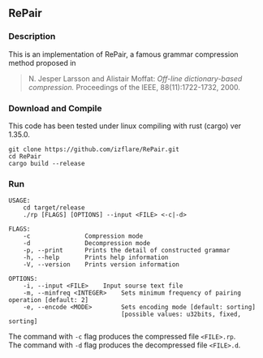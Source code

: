 ## RePair

### Description

This is an implementation of RePair, a famous grammar compression method proposed in

> N. Jesper Larsson and Alistair Moffat: _Off-line dictionary-based compression._ Proceedings of the IEEE, 88(11):1722-1732, 2000.


### Download and Compile

This code has been tested under linux compiling with rust (cargo) ver 1.35.0.

```
git clone https://github.com/izflare/RePair.git
cd RePair
cargo build --release
```

### Run

```
USAGE:
    cd target/release
    ./rp [FLAGS] [OPTIONS] --input <FILE> <-c|-d>

FLAGS:
    -c               Compression mode
    -d               Decompression mode
    -p, --print      Prints the detail of constructed grammar
    -h, --help       Prints help information
    -V, --version    Prints version information

OPTIONS:
    -i, --input <FILE>    Input sourse text file
    -m, --minfreq <INTEGER>    Sets minimum frequency of pairing operation [default: 2]
    -e, --encode <MODE>        Sets encoding mode [default: sorting]  
                               [possible values: u32bits, fixed, sorting]
```

The command with `-c` flag produces the compressed file `<FILE>.rp`.  
The command with `-d` flag produces the decompressed file `<FILE>.d`.


